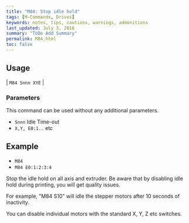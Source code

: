 ```yaml
---
title: "M84: Stop idle hold" 
tags: [M-Commands, Drives]
keywords: notes, tips, cautions, warnings, admonitions
last_updated: July 3, 2016
summary: "ToDo Add Summary"
permalink: M84.html
toc: false
---
```



## Usage ##

| `M84 Snnn XYE` | 

### Parameters ###

This command can be used without any additional parameters.
+ `Snnn` Idle Time-out
+ `X,Y, E0:1..` etc

## Example ##

+ `M84`
+ `M84 E0:1:2:3:4`

Stop the idle hold on all axis and extruder. Be aware that by disabling idle hold during printing, you will get quality issues.

For example, "M84 S10" will idle the stepper motors after 10 seconds of inactivity.

You can disable individual motors with the standard X, Y, Z etc switches.

